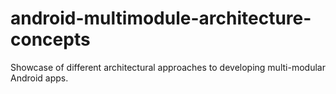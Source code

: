 # android-multimodule-architecture-concepts
Showcase of different architectural approaches to developing multi-modular Android apps.
